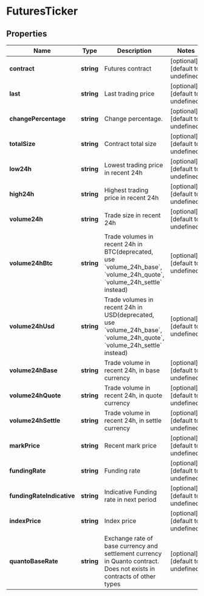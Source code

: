 # FuturesTicker

## Properties

Name | Type | Description | Notes
------------ | ------------- | ------------- | -------------
**contract** | **string** | Futures contract | [optional] [default to undefined]
**last** | **string** | Last trading price | [optional] [default to undefined]
**changePercentage** | **string** | Change percentage. | [optional] [default to undefined]
**totalSize** | **string** | Contract total size | [optional] [default to undefined]
**low24h** | **string** | Lowest trading price in recent 24h | [optional] [default to undefined]
**high24h** | **string** | Highest trading price in recent 24h | [optional] [default to undefined]
**volume24h** | **string** | Trade size in recent 24h | [optional] [default to undefined]
**volume24hBtc** | **string** | Trade volumes in recent 24h in BTC(deprecated, use &#x60;volume_24h_base&#x60;, &#x60;volume_24h_quote&#x60;, &#x60;volume_24h_settle&#x60; instead) | [optional] [default to undefined]
**volume24hUsd** | **string** | Trade volumes in recent 24h in USD(deprecated, use &#x60;volume_24h_base&#x60;, &#x60;volume_24h_quote&#x60;, &#x60;volume_24h_settle&#x60; instead) | [optional] [default to undefined]
**volume24hBase** | **string** | Trade volume in recent 24h, in base currency | [optional] [default to undefined]
**volume24hQuote** | **string** | Trade volume in recent 24h, in quote currency | [optional] [default to undefined]
**volume24hSettle** | **string** | Trade volume in recent 24h, in settle currency | [optional] [default to undefined]
**markPrice** | **string** | Recent mark price | [optional] [default to undefined]
**fundingRate** | **string** | Funding rate | [optional] [default to undefined]
**fundingRateIndicative** | **string** | Indicative Funding rate in next period | [optional] [default to undefined]
**indexPrice** | **string** | Index price | [optional] [default to undefined]
**quantoBaseRate** | **string** | Exchange rate of base currency and settlement currency in Quanto contract. Does not exists in contracts of other types | [optional] [default to undefined]

